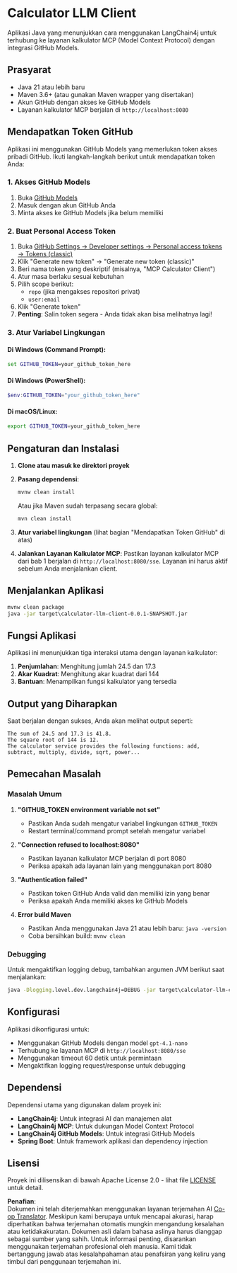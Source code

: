 <!--
CO_OP_TRANSLATOR_METADATA:
{
  "original_hash": "ac2459c0d5cc823922e3d9240a95028c",
  "translation_date": "2025-07-13T19:11:36+00:00",
  "source_file": "03-GettingStarted/03-llm-client/solution/java/README.md",
  "language_code": "id"
}
-->
# Calculator LLM Client

Aplikasi Java yang menunjukkan cara menggunakan LangChain4j untuk terhubung ke layanan kalkulator MCP (Model Context Protocol) dengan integrasi GitHub Models.

## Prasyarat

- Java 21 atau lebih baru
- Maven 3.6+ (atau gunakan Maven wrapper yang disertakan)
- Akun GitHub dengan akses ke GitHub Models
- Layanan kalkulator MCP berjalan di `http://localhost:8080`

## Mendapatkan Token GitHub

Aplikasi ini menggunakan GitHub Models yang memerlukan token akses pribadi GitHub. Ikuti langkah-langkah berikut untuk mendapatkan token Anda:

### 1. Akses GitHub Models
1. Buka [GitHub Models](https://github.com/marketplace/models)
2. Masuk dengan akun GitHub Anda
3. Minta akses ke GitHub Models jika belum memiliki

### 2. Buat Personal Access Token
1. Buka [GitHub Settings → Developer settings → Personal access tokens → Tokens (classic)](https://github.com/settings/tokens)
2. Klik "Generate new token" → "Generate new token (classic)"
3. Beri nama token yang deskriptif (misalnya, "MCP Calculator Client")
4. Atur masa berlaku sesuai kebutuhan
5. Pilih scope berikut:
   - `repo` (jika mengakses repositori privat)
   - `user:email`
6. Klik "Generate token"
7. **Penting**: Salin token segera - Anda tidak akan bisa melihatnya lagi!

### 3. Atur Variabel Lingkungan

#### Di Windows (Command Prompt):
```cmd
set GITHUB_TOKEN=your_github_token_here
```

#### Di Windows (PowerShell):
```powershell
$env:GITHUB_TOKEN="your_github_token_here"
```

#### Di macOS/Linux:
```bash
export GITHUB_TOKEN=your_github_token_here
```

## Pengaturan dan Instalasi

1. **Clone atau masuk ke direktori proyek**

2. **Pasang dependensi**:
   ```cmd
   mvnw clean install
   ```
   Atau jika Maven sudah terpasang secara global:
   ```cmd
   mvn clean install
   ```

3. **Atur variabel lingkungan** (lihat bagian "Mendapatkan Token GitHub" di atas)

4. **Jalankan Layanan Kalkulator MCP**:
   Pastikan layanan kalkulator MCP dari bab 1 berjalan di `http://localhost:8080/sse`. Layanan ini harus aktif sebelum Anda menjalankan client.

## Menjalankan Aplikasi

```cmd
mvnw clean package
java -jar target\calculator-llm-client-0.0.1-SNAPSHOT.jar
```

## Fungsi Aplikasi

Aplikasi ini menunjukkan tiga interaksi utama dengan layanan kalkulator:

1. **Penjumlahan**: Menghitung jumlah 24.5 dan 17.3
2. **Akar Kuadrat**: Menghitung akar kuadrat dari 144
3. **Bantuan**: Menampilkan fungsi kalkulator yang tersedia

## Output yang Diharapkan

Saat berjalan dengan sukses, Anda akan melihat output seperti:

```
The sum of 24.5 and 17.3 is 41.8.
The square root of 144 is 12.
The calculator service provides the following functions: add, subtract, multiply, divide, sqrt, power...
```

## Pemecahan Masalah

### Masalah Umum

1. **"GITHUB_TOKEN environment variable not set"**
   - Pastikan Anda sudah mengatur variabel lingkungan `GITHUB_TOKEN`
   - Restart terminal/command prompt setelah mengatur variabel

2. **"Connection refused to localhost:8080"**
   - Pastikan layanan kalkulator MCP berjalan di port 8080
   - Periksa apakah ada layanan lain yang menggunakan port 8080

3. **"Authentication failed"**
   - Pastikan token GitHub Anda valid dan memiliki izin yang benar
   - Periksa apakah Anda memiliki akses ke GitHub Models

4. **Error build Maven**
   - Pastikan Anda menggunakan Java 21 atau lebih baru: `java -version`
   - Coba bersihkan build: `mvnw clean`

### Debugging

Untuk mengaktifkan logging debug, tambahkan argumen JVM berikut saat menjalankan:
```cmd
java -Dlogging.level.dev.langchain4j=DEBUG -jar target\calculator-llm-client-0.0.1-SNAPSHOT.jar
```

## Konfigurasi

Aplikasi dikonfigurasi untuk:
- Menggunakan GitHub Models dengan model `gpt-4.1-nano`
- Terhubung ke layanan MCP di `http://localhost:8080/sse`
- Menggunakan timeout 60 detik untuk permintaan
- Mengaktifkan logging request/response untuk debugging

## Dependensi

Dependensi utama yang digunakan dalam proyek ini:
- **LangChain4j**: Untuk integrasi AI dan manajemen alat
- **LangChain4j MCP**: Untuk dukungan Model Context Protocol
- **LangChain4j GitHub Models**: Untuk integrasi GitHub Models
- **Spring Boot**: Untuk framework aplikasi dan dependency injection

## Lisensi

Proyek ini dilisensikan di bawah Apache License 2.0 - lihat file [LICENSE](../../../../../../03-GettingStarted/03-llm-client/solution/java/LICENSE) untuk detail.

**Penafian**:  
Dokumen ini telah diterjemahkan menggunakan layanan terjemahan AI [Co-op Translator](https://github.com/Azure/co-op-translator). Meskipun kami berupaya untuk mencapai akurasi, harap diperhatikan bahwa terjemahan otomatis mungkin mengandung kesalahan atau ketidakakuratan. Dokumen asli dalam bahasa aslinya harus dianggap sebagai sumber yang sahih. Untuk informasi penting, disarankan menggunakan terjemahan profesional oleh manusia. Kami tidak bertanggung jawab atas kesalahpahaman atau penafsiran yang keliru yang timbul dari penggunaan terjemahan ini.